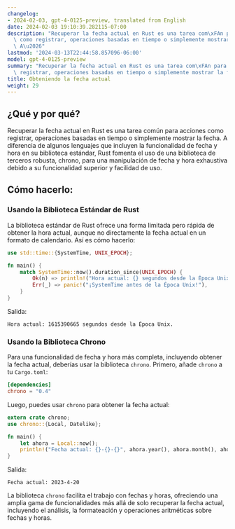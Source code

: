 ```yaml
---
changelog:
- 2024-02-03, gpt-4-0125-preview, translated from English
date: 2024-02-03 19:10:39.282115-07:00
description: "Recuperar la fecha actual en Rust es una tarea com\xFAn para acciones\
  \ como registrar, operaciones basadas en tiempo o simplemente mostrar la fecha.\
  \ A\u2026"
lastmod: '2024-03-13T22:44:58.857096-06:00'
model: gpt-4-0125-preview
summary: "Recuperar la fecha actual en Rust es una tarea com\xFAn para acciones como\
  \ registrar, operaciones basadas en tiempo o simplemente mostrar la fecha. A\u2026"
title: Obteniendo la fecha actual
weight: 29
---
```


## ¿Qué y por qué?

Recuperar la fecha actual en Rust es una tarea común para acciones como registrar, operaciones basadas en tiempo o simplemente mostrar la fecha. A diferencia de algunos lenguajes que incluyen la funcionalidad de fecha y hora en su biblioteca estándar, Rust fomenta el uso de una biblioteca de terceros robusta, chrono, para una manipulación de fecha y hora exhaustiva debido a su funcionalidad superior y facilidad de uso.

## Cómo hacerlo:

### Usando la Biblioteca Estándar de Rust
La biblioteca estándar de Rust ofrece una forma limitada pero rápida de obtener la hora actual, aunque no directamente la fecha actual en un formato de calendario. Así es cómo hacerlo:

```rust
use std::time::{SystemTime, UNIX_EPOCH};

fn main() {
    match SystemTime::now().duration_since(UNIX_EPOCH) {
        Ok(n) => println!("Hora actual: {} segundos desde la Época Unix.", n.as_secs()),
        Err(_) => panic!("¡SystemTime antes de la Época Unix!"),
    }
}
```

Salida:
```
Hora actual: 1615390665 segundos desde la Época Unix.
```

### Usando la Biblioteca Chrono
Para una funcionalidad de fecha y hora más completa, incluyendo obtener la fecha actual, deberías usar la biblioteca `chrono`. Primero, añade `chrono` a tu `Cargo.toml`:

```toml
[dependencies]
chrono = "0.4"
```

Luego, puedes usar `chrono` para obtener la fecha actual:

```rust
extern crate chrono;
use chrono::{Local, Datelike};

fn main() {
    let ahora = Local::now();
    println!("Fecha actual: {}-{}-{}", ahora.year(), ahora.month(), ahora.day());
}
```

Salida:
```
Fecha actual: 2023-4-20
```

La biblioteca `chrono` facilita el trabajo con fechas y horas, ofreciendo una amplia gama de funcionalidades más allá de solo recuperar la fecha actual, incluyendo el análisis, la formateación y operaciones aritméticas sobre fechas y horas.
